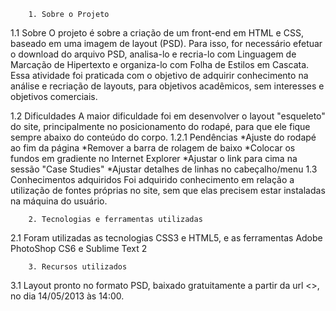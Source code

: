 		1. Sobre o Projeto	

1.1 Sobre 
	O projeto é sobre a criação de um front-end em HTML e CSS, baseado em uma imagem de layout (PSD). Para isso, for necessário efetuar o download do arquivo PSD, analisa-lo e recria-lo com Linguagem de Marcação de Hipertexto e organiza-lo com Folha de Estilos em Cascata. Essa atividade foi praticada com o objetivo de adquirir conhecimento na análise e recriação de layouts, para objetivos acadêmicos, sem interesses e objetivos comerciais.

1.2 Dificuldades
	A maior dificuldade foi em desenvolver o layout "esqueleto" do site, principalmente no posicionamento do rodapé, para que ele fique sempre abaixo do conteúdo do corpo.
1.2.1 Pendências
	*Ajuste do rodapé ao fim da página
	*Remover a barra de rolagem de baixo
	*Colocar os fundos em gradiente no Internet Explorer
	*Ajustar o link para cima na sessão "Case Studies"
	*Ajustar detalhes de linhas no cabeçalho/menu
1.3 Conhecimentos adquiridos
	Foi adquirido conhecimento em relação a utilização de fontes próprias no site, sem que elas precisem estar instaladas na máquina do usuário.

		2. Tecnologias e ferramentas utilizadas
2.1 Foram utilizadas as tecnologias CSS3 e HTML5, e as ferramentas Adobe PhotoShop CS6 e Sublime Text 2

		3. Recursos utilizados
3.1 Layout pronto no formato PSD, baixado gratuitamente a partir da url <>, no dia 14/05/2013 às 14:00. 